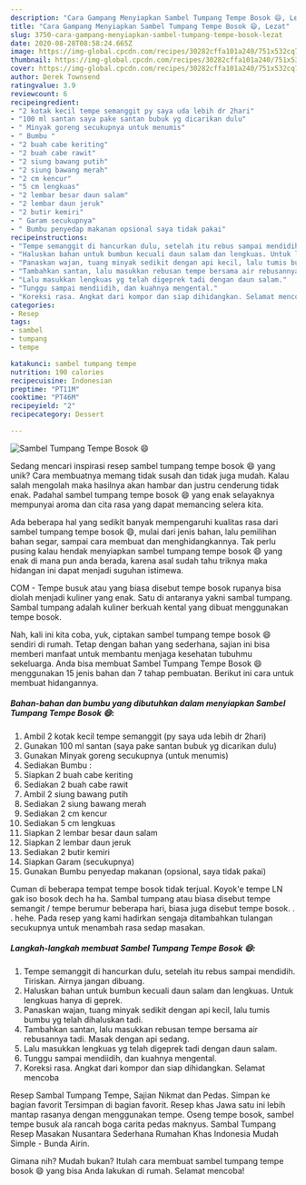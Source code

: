 ```yaml
---
description: "Cara Gampang Menyiapkan Sambel Tumpang Tempe Bosok 😄, Lezat"
title: "Cara Gampang Menyiapkan Sambel Tumpang Tempe Bosok 😄, Lezat"
slug: 3750-cara-gampang-menyiapkan-sambel-tumpang-tempe-bosok-lezat
date: 2020-08-28T08:58:24.665Z
image: https://img-global.cpcdn.com/recipes/30282cffa101a240/751x532cq70/sambel-tumpang-tempe-bosok-😄-foto-resep-utama.jpg
thumbnail: https://img-global.cpcdn.com/recipes/30282cffa101a240/751x532cq70/sambel-tumpang-tempe-bosok-😄-foto-resep-utama.jpg
cover: https://img-global.cpcdn.com/recipes/30282cffa101a240/751x532cq70/sambel-tumpang-tempe-bosok-😄-foto-resep-utama.jpg
author: Derek Townsend
ratingvalue: 3.9
reviewcount: 6
recipeingredient:
- "2 kotak kecil tempe semanggit py saya uda lebih dr 2hari"
- "100 ml santan saya pake santan bubuk yg dicarikan dulu"
- " Minyak goreng secukupnya untuk menumis"
- " Bumbu "
- "2 buah cabe keriting"
- "2 buah cabe rawit"
- "2 siung bawang putih"
- "2 siung bawang merah"
- "2 cm kencur"
- "5 cm lengkuas"
- "2 lembar besar daun salam"
- "2 lembar daun jeruk"
- "2 butir kemiri"
- " Garam secukupnya"
- " Bumbu penyedap makanan opsional saya tidak pakai"
recipeinstructions:
- "Tempe semanggit di hancurkan dulu, setelah itu rebus sampai mendidih. Tiriskan. Airnya jangan dibuang."
- "Haluskan bahan untuk bumbun kecuali daun salam dan lengkuas. Untuk lengkuas hanya di geprek."
- "Panaskan wajan, tuang minyak sedikit dengan api kecil, lalu tumis bumbu yg telah dihaluskan tadi."
- "Tambahkan santan, lalu masukkan rebusan tempe bersama air rebusannya tadi. Masak dengan api sedang."
- "Lalu masukkan lengkuas yg telah digeprek tadi dengan daun salam."
- "Tunggu sampai mendiidih, dan kuahnya mengental."
- "Koreksi rasa. Angkat dari kompor dan siap dihidangkan. Selamat mencoba"
categories:
- Resep
tags:
- sambel
- tumpang
- tempe

katakunci: sambel tumpang tempe 
nutrition: 190 calories
recipecuisine: Indonesian
preptime: "PT11M"
cooktime: "PT46M"
recipeyield: "2"
recipecategory: Dessert

---
```



![Sambel Tumpang Tempe Bosok 😄](https://img-global.cpcdn.com/recipes/30282cffa101a240/751x532cq70/sambel-tumpang-tempe-bosok-😄-foto-resep-utama.jpg)

Sedang mencari inspirasi resep sambel tumpang tempe bosok 😄 yang unik? Cara membuatnya memang tidak susah dan tidak juga mudah. Kalau salah mengolah maka hasilnya akan hambar dan justru cenderung tidak enak. Padahal sambel tumpang tempe bosok 😄 yang enak selayaknya mempunyai aroma dan cita rasa yang dapat memancing selera kita.

Ada beberapa hal yang sedikit banyak mempengaruhi kualitas rasa dari sambel tumpang tempe bosok 😄, mulai dari jenis bahan, lalu pemilihan bahan segar, sampai cara membuat dan menghidangkannya. Tak perlu pusing kalau hendak menyiapkan sambel tumpang tempe bosok 😄 yang enak di mana pun anda berada, karena asal sudah tahu triknya maka hidangan ini dapat menjadi suguhan istimewa.

COM - Tempe busuk atau yang biasa disebut tempe bosok rupanya bisa diolah menjadi kuliner yang enak. Satu di antaranya yakni sambal tumpang. Sambal tumpang adalah kuliner berkuah kental yang dibuat menggunakan tempe bosok.


Nah, kali ini kita coba, yuk, ciptakan sambel tumpang tempe bosok 😄 sendiri di rumah. Tetap dengan bahan yang sederhana, sajian ini bisa memberi manfaat untuk membantu menjaga kesehatan tubuhmu sekeluarga. Anda bisa membuat Sambel Tumpang Tempe Bosok 😄 menggunakan 15 jenis bahan dan 7 tahap pembuatan. Berikut ini cara untuk membuat hidangannya.

<!--inarticleads1-->

##### Bahan-bahan dan bumbu yang dibutuhkan dalam menyiapkan Sambel Tumpang Tempe Bosok 😄:

1. Ambil 2 kotak kecil tempe semanggit (py saya uda lebih dr 2hari)
1. Gunakan 100 ml santan (saya pake santan bubuk yg dicarikan dulu)
1. Gunakan  Minyak goreng secukupnya (untuk menumis)
1. Sediakan  Bumbu :
1. Siapkan 2 buah cabe keriting
1. Sediakan 2 buah cabe rawit
1. Ambil 2 siung bawang putih
1. Sediakan 2 siung bawang merah
1. Sediakan 2 cm kencur
1. Sediakan 5 cm lengkuas
1. Siapkan 2 lembar besar daun salam
1. Siapkan 2 lembar daun jeruk
1. Sediakan 2 butir kemiri
1. Siapkan  Garam (secukupnya)
1. Gunakan  Bumbu penyedap makanan (opsional, saya tidak pakai)


Cuman di beberapa tempat tempe bosok tidak terjual. Koyok&#39;e tempe LN gak iso bosok dech ha ha. Sambal tumpang atau biasa disebut tempe semangit / tempe berumur beberapa hari, biasa juga disebut tempe bosok. . . hehe. Pada resep yang kami hadirkan sengaja ditambahkan tulangan secukupnya untuk menambah rasa sedap masakan. 

<!--inarticleads2-->

##### Langkah-langkah membuat Sambel Tumpang Tempe Bosok 😄:

1. Tempe semanggit di hancurkan dulu, setelah itu rebus sampai mendidih. Tiriskan. Airnya jangan dibuang.
1. Haluskan bahan untuk bumbun kecuali daun salam dan lengkuas. Untuk lengkuas hanya di geprek.
1. Panaskan wajan, tuang minyak sedikit dengan api kecil, lalu tumis bumbu yg telah dihaluskan tadi.
1. Tambahkan santan, lalu masukkan rebusan tempe bersama air rebusannya tadi. Masak dengan api sedang.
1. Lalu masukkan lengkuas yg telah digeprek tadi dengan daun salam.
1. Tunggu sampai mendiidih, dan kuahnya mengental.
1. Koreksi rasa. Angkat dari kompor dan siap dihidangkan. Selamat mencoba


Resep Sambal Tumpang Tempe, Sajian Nikmat dan Pedas. Simpan ke bagian favorit Tersimpan di bagian favorit. Resep khas Jawa satu ini lebih mantap rasanya dengan menggunakan tempe. Oseng tempe bosok, sambel tempe busuk ala rancah boga carita pedas maknyus. Sambal Tumpang Resep Masakan Nusantara Sederhana Rumahan Khas Indonesia Mudah Simple - Bunda Airin. 

Gimana nih? Mudah bukan? Itulah cara membuat sambel tumpang tempe bosok 😄 yang bisa Anda lakukan di rumah. Selamat mencoba!
